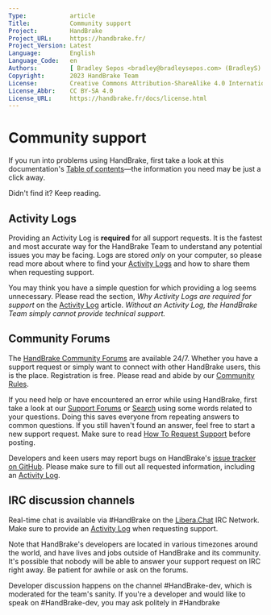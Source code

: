 ```yaml
---
Type:            article
Title:           Community support
Project:         HandBrake
Project_URL:     https://handbrake.fr/
Project_Version: Latest
Language:        English
Language_Code:   en
Authors:         [ Bradley Sepos <bradley@bradleysepos.com> (BradleyS) ]
Copyright:       2023 HandBrake Team
License:         Creative Commons Attribution-ShareAlike 4.0 International
License_Abbr:    CC BY-SA 4.0
License_URL:     https://handbrake.fr/docs/license.html
---
```


Community support
=================

If you run into problems using HandBrake, first take a look at this documentation's [Table of contents](../table-of-contents.html)—the information you need may be just a click away.

Didn't find it? Keep reading.

## Activity Logs

Providing an Activity Log is **required** for all support requests. It is the fastest and most accurate way for the HandBrake Team to understand any potential issues you may be facing. Logs are stored *only* on your computer, so please read more about where to find your [Activity Logs](activity-log.html) and how to share them when requesting support.

You may think you have a simple question for which providing a log seems unnecessary. Please read the section, *Why Activity Logs are required for support* on the [Activity Log](activity-log.html) article. *Without an Activity Log, the HandBrake Team simply cannot provide technical support.*

## Community Forums

The [HandBrake Community Forums](https://forum.handbrake.fr/) are available 24/7. Whether you have a support request or simply want to connect with other HandBrake users, this is the place. Registration is free. Please read and abide by our [Community Rules](https://forum.handbrake.fr/viewtopic.php?f=6&t=6702).

If you need help or have encountered an error while using HandBrake, first take a look at our [Support Forums](https://forum.handbrake.fr/viewforum.php?f=16) or [Search](https://forum.handbrake.fr/search.php) using some words related to your questions. Doing this saves everyone from repeating answers to common questions. If you still haven't found an answer, feel free to start a new support request. Make sure to read [How To Request Support](https://forum.handbrake.fr/viewtopic.php?f=6&t=31236) before posting.

Developers and keen users may report bugs on HandBrake's [issue tracker on GitHub](https://github.com/HandBrake/HandBrake/issues). Please make sure to fill out all requested information, including an [Activity Log](activity-log.html).

## IRC discussion channels

Real-time chat is available via #HandBrake on the [Libera.Chat](https://libera.chat/) IRC Network. Make sure to provide an [Activity Log](activity-log.html) when requesting support.


Note that HandBrake's developers are located in various timezones around the world, and have lives and jobs outside of HandBrake and its community. It's possible that nobody will be able to answer your support request on IRC right away. Be patient for awhile or ask on the forums.

Developer discussion happens on the channel #HandBrake-dev, which is moderated for the team's sanity. If you're a developer and would like to speak on #HandBrake-dev, you may ask politely in #Handbrake
